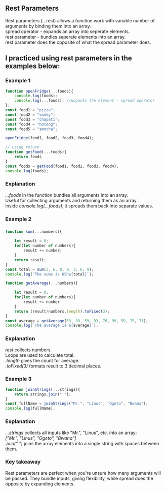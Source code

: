 ## Rest Parameters
Rest parameters (...rest) allows a function work with variable number of arguments by binding them into an array.  
spread operator - expands an array into seperate elements.   
rest parameter - bundles seperate elements into an array.  
rest parameter does the opposite of what the spread parameter does.  

##  I practiced using rest parameters in the examples below:
### Example 1

```javascript
function openFridge(...foods){
    console.log(foods); 
    console.log(...foods); //unpacks the element - spread operator
};
const food1 = "pizza";
const food2 = "smoky";
const food3 = "chapati";
const food4 = "hotdog";
const food5 = "smocha";

openFridge(food1, food2, food3, food4);

// using return
function getFood(...foods){
    return foods
}
const foods = getFood(food1, food2, food3, food4);
console.log(foods);
```
### Explanation
*...foods* in the function bundles all arguments into an array.   
Useful for collecting arguments and returning them as an array.  
Inside *console.log(...foods)*, it spreads them back into separate values.   

### Example 2
### 
```javascript
function sum(...numbers){
    
    let result = 0;
    for(let number of numbers){
        result += number;
    }
    return result;
}
const total = sum(3, 6, 8, 9, 3, 6, 9);
console.log(`The sums is KSh${total}`);

function getAverage(...numbers){

    let result = 0;
    for(let number of numbers){
        result += number
    }
    return (result/numbers.length).toFixed(3);
}
const average = getAverage(53, 89, 59, 93, 76, 99, 59, 75, 71);
console.log(`The average is ${average}`);
```
### Explanation
*rest* collects numbers.  
Loops are used to calculate total.  
*.length* gives the count for average.  
*.toFixed(3)* formats result to 3 decimal places.  

### Example 3
```javascript
function joinStrings(...strings){
    return strings.join(" ");
}
const fullName = joinStrings("Mr.", "Linus", "Ogeto", "Bwana");
console.log(fullName);
```

### Explanation
*...strings* collects all inputs like "Mr.", "Linus", etc. into an array:  
*["Mr.", "Linus", "Ogeto", "Bwana"]*  
*.join(" ")* joins the array elements into a single string with spaces between them.  

### Key takeaway
Rest parameters are perfect when you're unsure how many arguments will be passed. They bundle inputs, giving flexibility, while spread does the opposite by expanding elements.